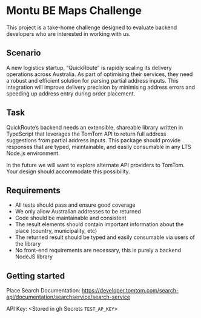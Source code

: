 # Montu BE Maps Challenge

<p>This project is a take-home challenge designed to evaluate backend developers who are interested in
working with us.

## Scenario
<p>A new logistics startup, “QuickRoute” is rapidly scaling its delivery operations across Australia. As part of
optimising their services, they need a robust and efficient solution for parsing partial address inputs. This
integration will improve delivery precision by minimising address errors and speeding up address entry
during order placement.

## Task
<p>QuickRouteʼs backend needs an extensible, shareable library written in TypeScript that leverages the
TomTom API to return full address suggestions from partial address inputs. This package should provide
responses that are typed, maintainable, and easily consumable in any LTS Node.js environment.

<p>In the future we will want to explore alternate API providers to TomTom. Your design should accommodate
this possibility.

## Requirements
- All tests should pass and ensure good coverage
- We only allow Australian addresses to be returned
- Code should be maintainable and consistent
- The result elements should contain important information about the place (country, municipality,
etc)
- The returned result should be typed and easily consumable via users of the library
- No front-end requirements are necessary, this is purely a backend NodeJS library

## Getting started
Place Search Documentation: https://developer.tomtom.com/search-api/documentation/searchservice/search-service

API Key: <Stored in gh Secrets `TEST_AP_KEY`>